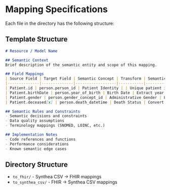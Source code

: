 # Mapping Specifications

Each file in the directory has the following structure:

## Template Structure

```markdown
# Resource / Model Name

## Semantic Context
Brief description of the semantic entity and scope of this mapping.

## Field Mappings
| Source Field | Target Field | Semantic Concept | Transform | Semantic Notes |
|--------------|--------------|------------------|-----------|----------------|
| Patient.id | person.person_id | Patient Identity | | Unique patient identifier |
| Patient.birthDate | person.year_of_birth | Birth Date | Extract year only | Precision loss acceptable for analytics |
| Patient.gender | person.gender_concept_id | Administrative Gender | Lookup OMOP concept | Maps to gender identity, not biological sex |
| Patient.deceased[x] | person.death_datetime | Death Status | Convert boolean to datetime | If boolean true, set death_datetime to NULL |

## Semantic Rules and Constraints
- Semantic decisions and constraints
- Data quality assumptions
- Terminology mappings (SNOMED, LOINC, etc.)

## Implementation Notes
- Code references and functions
- Performance considerations
- Known semantic edge cases
```

## Directory Structure
- `to_fhir/` - Synthea CSV → FHIR mappings  
- `to_synthea_csv/` - FHIR → Synthea CSV mappings
